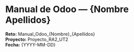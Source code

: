 # Manual de Odoo — {Nombre Apellidos}
**Reto:** Manual_Odoo_{Nombre}_{Apellidos}  
**Proyecto:** Proyecto_RA2_UT2  
**Fecha:** {YYYY-MM-DD}
